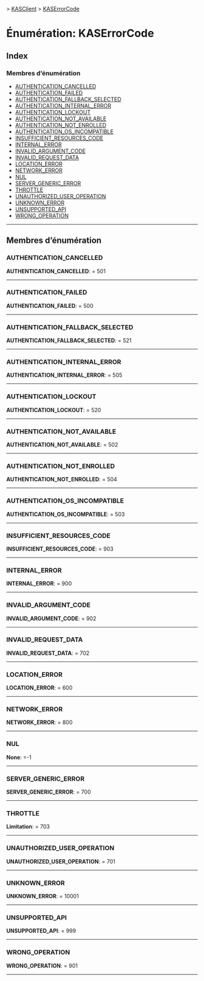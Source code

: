 [](../README.md) > [KASClient](../modules/kasclient.md) > [KASErrorCode](../enums/kasclient.kaserrorcode.md)

# <a name="enumeration-kaserrorcode"></a>Énumération: KASErrorCode

## <a name="index"></a>Index

### <a name="enumeration-members"></a>Membres d’énumération

* [AUTHENTICATION_CANCELLED](kasclient.kaserrorcode.md#authentication_cancelled)
* [AUTHENTICATION_FAILED](kasclient.kaserrorcode.md#authentication_failed)
* [AUTHENTICATION_FALLBACK_SELECTED](kasclient.kaserrorcode.md#authentication_fallback_selected)
* [AUTHENTICATION_INTERNAL_ERROR](kasclient.kaserrorcode.md#authentication_internal_error)
* [AUTHENTICATION_LOCKOUT](kasclient.kaserrorcode.md#authentication_lockout)
* [AUTHENTICATION_NOT_AVAILABLE](kasclient.kaserrorcode.md#authentication_not_available)
* [AUTHENTICATION_NOT_ENROLLED](kasclient.kaserrorcode.md#authentication_not_enrolled)
* [AUTHENTICATION_OS_INCOMPATIBLE](kasclient.kaserrorcode.md#authentication_os_incompatible)
* [INSUFFICIENT_RESOURCES_CODE](kasclient.kaserrorcode.md#insufficient_resources_code)
* [INTERNAL_ERROR](kasclient.kaserrorcode.md#internal_error)
* [INVALID_ARGUMENT_CODE](kasclient.kaserrorcode.md#invalid_argument_code)
* [INVALID_REQUEST_DATA](kasclient.kaserrorcode.md#invalid_request_data)
* [LOCATION_ERROR](kasclient.kaserrorcode.md#location_error)
* [NETWORK_ERROR](kasclient.kaserrorcode.md#network_error)
* [NUL](kasclient.kaserrorcode.md#none)
* [SERVER_GENERIC_ERROR](kasclient.kaserrorcode.md#server_generic_error)
* [THROTTLE](kasclient.kaserrorcode.md#throttle)
* [UNAUTHORIZED_USER_OPERATION](kasclient.kaserrorcode.md#unauthorized_user_operation)
* [UNKNOWN_ERROR](kasclient.kaserrorcode.md#unknown_error)
* [UNSUPPORTED_API](kasclient.kaserrorcode.md#unsupported_api)
* [WRONG_OPERATION](kasclient.kaserrorcode.md#wrong_operation)

---

## <a name="enumeration-members"></a>Membres d’énumération

<a id="authentication_cancelled"></a>

###  <a name="authenticationcancelled"></a>AUTHENTICATION_CANCELLED

**AUTHENTICATION_CANCELLED**: = 501

___
<a id="authentication_failed"></a>

###  <a name="authenticationfailed"></a>AUTHENTICATION_FAILED

**AUTHENTICATION_FAILED**: = 500

___
<a id="authentication_fallback_selected"></a>

###  <a name="authenticationfallbackselected"></a>AUTHENTICATION_FALLBACK_SELECTED

**AUTHENTICATION_FALLBACK_SELECTED**: = 521

___
<a id="authentication_internal_error"></a>

###  <a name="authenticationinternalerror"></a>AUTHENTICATION_INTERNAL_ERROR

**AUTHENTICATION_INTERNAL_ERROR**: = 505

___
<a id="authentication_lockout"></a>

###  <a name="authenticationlockout"></a>AUTHENTICATION_LOCKOUT

**AUTHENTICATION_LOCKOUT**: = 520

___
<a id="authentication_not_available"></a>

###  <a name="authenticationnotavailable"></a>AUTHENTICATION_NOT_AVAILABLE

**AUTHENTICATION_NOT_AVAILABLE**: = 502

___
<a id="authentication_not_enrolled"></a>

###  <a name="authenticationnotenrolled"></a>AUTHENTICATION_NOT_ENROLLED

**AUTHENTICATION_NOT_ENROLLED**: = 504

___
<a id="authentication_os_incompatible"></a>

###  <a name="authenticationosincompatible"></a>AUTHENTICATION_OS_INCOMPATIBLE

**AUTHENTICATION_OS_INCOMPATIBLE**: = 503

___
<a id="insufficient_resources_code"></a>

###  <a name="insufficientresourcescode"></a>INSUFFICIENT_RESOURCES_CODE

**INSUFFICIENT_RESOURCES_CODE**: = 903

___
<a id="internal_error"></a>

###  <a name="internalerror"></a>INTERNAL_ERROR

**INTERNAL_ERROR**: = 900

___
<a id="invalid_argument_code"></a>

###  <a name="invalidargumentcode"></a>INVALID_ARGUMENT_CODE

**INVALID_ARGUMENT_CODE**: = 902

___
<a id="invalid_request_data"></a>

###  <a name="invalidrequestdata"></a>INVALID_REQUEST_DATA

**INVALID_REQUEST_DATA**: = 702

___
<a id="location_error"></a>

###  <a name="locationerror"></a>LOCATION_ERROR

**LOCATION_ERROR**: = 600

___
<a id="network_error"></a>

###  <a name="networkerror"></a>NETWORK_ERROR

**NETWORK_ERROR**: = 800

___
<a id="none"></a>

###  <a name="none"></a>NUL

**None**: =-1

___
<a id="server_generic_error"></a>

###  <a name="servergenericerror"></a>SERVER_GENERIC_ERROR

**SERVER_GENERIC_ERROR**: = 700

___
<a id="throttle"></a>

###  <a name="throttle"></a>THROTTLE

**Limitation**: = 703

___
<a id="unauthorized_user_operation"></a>

###  <a name="unauthorizeduseroperation"></a>UNAUTHORIZED_USER_OPERATION

**UNAUTHORIZED_USER_OPERATION**: = 701

___
<a id="unknown_error"></a>

###  <a name="unknownerror"></a>UNKNOWN_ERROR

**UNKNOWN_ERROR**: = 10001

___
<a id="unsupported_api"></a>

###  <a name="unsupportedapi"></a>UNSUPPORTED_API

**UNSUPPORTED_API**: = 999

___
<a id="wrong_operation"></a>

###  <a name="wrongoperation"></a>WRONG_OPERATION

**WRONG_OPERATION**: = 901

___


